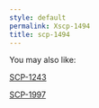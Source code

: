 ```yaml
---
style: default
permalink: Xscp-1494
title: scp-1494
---
```

You may also like:

[SCP-1243](http://scp-wiki.net/scp-1243)

[SCP-1997](http://scp-wiki.net/scp-1997)
